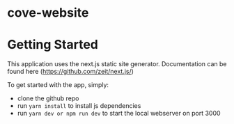 # cove-website


# Getting Started

This application uses the next.js static site generator.  Documentation can be found here (https://github.com/zeit/next.js/)

To get started with the app, simply: 

* clone the github repo
* run ```yarn install``` to install js dependencies
* run ```yarn dev or npm run dev```  to start the local webserver on port 3000

